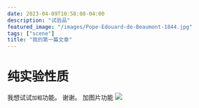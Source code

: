 ```yaml
---
date: 2023-04-09T10:58:08-04:00
description: "试验品"
featured_image: "/images/Pope-Edouard-de-Beaumont-1844.jpg"
tags: ["scene"]
title: "我的第一篇文章"
---
```


# 纯实验性质
我想试试`加粗`功能。
谢谢。
加图片功能
![](/images/Pope-Edouard-de-Beaumont-1844.jpg)